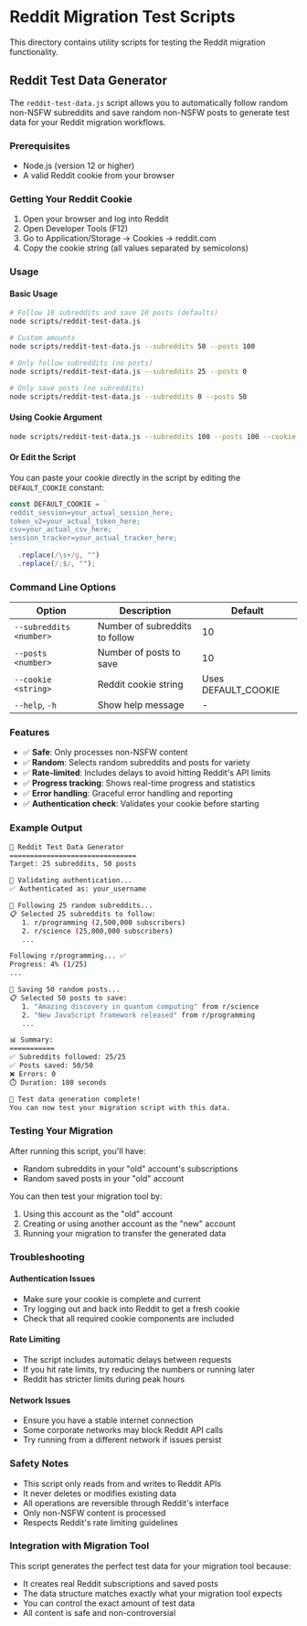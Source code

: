 # Reddit Migration Test Scripts

This directory contains utility scripts for testing the Reddit migration functionality.

## Reddit Test Data Generator

The `reddit-test-data.js` script allows you to automatically follow random non-NSFW subreddits and save random non-NSFW posts to generate test data for your Reddit migration workflows.

### Prerequisites

- Node.js (version 12 or higher)
- A valid Reddit cookie from your browser

### Getting Your Reddit Cookie

1. Open your browser and log into Reddit
2. Open Developer Tools (F12)
3. Go to Application/Storage → Cookies → reddit.com
4. Copy the cookie string (all values separated by semicolons)

### Usage

#### Basic Usage

```bash
# Follow 10 subreddits and save 10 posts (defaults)
node scripts/reddit-test-data.js

# Custom amounts
node scripts/reddit-test-data.js --subreddits 50 --posts 100

# Only follow subreddits (no posts)
node scripts/reddit-test-data.js --subreddits 25 --posts 0

# Only save posts (no subreddits)
node scripts/reddit-test-data.js --subreddits 0 --posts 50
```

#### Using Cookie Argument

```bash
node scripts/reddit-test-data.js --subreddits 100 --posts 100 --cookie "reddit_session=abc123;token_v2=xyz789"
```

#### Or Edit the Script

You can paste your cookie directly in the script by editing the `DEFAULT_COOKIE` constant:

```javascript
const DEFAULT_COOKIE = `
reddit_session=your_actual_session_here;
token_v2=your_actual_token_here;
csv=your_actual_csv_here;
session_tracker=your_actual_tracker_here;
`
  .replace(/\s+/g, "")
  .replace(/;$/, "");
```

### Command Line Options

| Option                  | Description                    | Default             |
| ----------------------- | ------------------------------ | ------------------- |
| `--subreddits <number>` | Number of subreddits to follow | 10                  |
| `--posts <number>`      | Number of posts to save        | 10                  |
| `--cookie <string>`     | Reddit cookie string           | Uses DEFAULT_COOKIE |
| `--help`, `-h`          | Show help message              | -                   |

### Features

- ✅ **Safe**: Only processes non-NSFW content
- ✅ **Random**: Selects random subreddits and posts for variety
- ✅ **Rate-limited**: Includes delays to avoid hitting Reddit's API limits
- ✅ **Progress tracking**: Shows real-time progress and statistics
- ✅ **Error handling**: Graceful error handling and reporting
- ✅ **Authentication check**: Validates your cookie before starting

### Example Output

```bash
🚀 Reddit Test Data Generator
===============================
Target: 25 subreddits, 50 posts

🔐 Validating authentication...
✅ Authenticated as: your_username

🎯 Following 25 random subreddits...
📋 Selected 25 subreddits to follow:
   1. r/programming (2,500,000 subscribers)
   2. r/science (25,000,000 subscribers)
   ...

Following r/programming... ✅
Progress: 4% (1/25)
...

💾 Saving 50 random posts...
📋 Selected 50 posts to save:
   1. "Amazing discovery in quantum computing" from r/science
   2. "New JavaScript framework released" from r/programming
   ...

📊 Summary:
===========
✅ Subreddits followed: 25/25
✅ Posts saved: 50/50
❌ Errors: 0
⏱️ Duration: 180 seconds

🎉 Test data generation complete!
You can now test your migration script with this data.
```

### Testing Your Migration

After running this script, you'll have:

- Random subreddits in your "old" account's subscriptions
- Random saved posts in your "old" account

You can then test your migration tool by:

1. Using this account as the "old" account
2. Creating or using another account as the "new" account
3. Running your migration to transfer the generated data

### Troubleshooting

#### Authentication Issues

- Make sure your cookie is complete and current
- Try logging out and back into Reddit to get a fresh cookie
- Check that all required cookie components are included

#### Rate Limiting

- The script includes automatic delays between requests
- If you hit rate limits, try reducing the numbers or running later
- Reddit has stricter limits during peak hours

#### Network Issues

- Ensure you have a stable internet connection
- Some corporate networks may block Reddit API calls
- Try running from a different network if issues persist

### Safety Notes

- This script only reads from and writes to Reddit APIs
- It never deletes or modifies existing data
- All operations are reversible through Reddit's interface
- Only non-NSFW content is processed
- Respects Reddit's rate limiting guidelines

### Integration with Migration Tool

This script generates the perfect test data for your migration tool because:

- It creates real Reddit subscriptions and saved posts
- The data structure matches exactly what your migration tool expects
- You can control the exact amount of test data
- All content is safe and non-controversial
